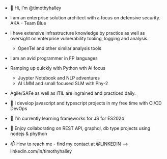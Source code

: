 - 👋 Hi, I’m @timothyhalley

- I am an enterprise solution architect with a focus on defensive security. AKA - Team Blue
- I have extensive infrastructure knowledge by practice as well as oversight on enterprise vulnerability tooling, logging and analysis.
  - OpenTel and other similar analysis tools 
- I am an avid programmer in FP languages
- Ramping up quickly with Python wth AI focus
  - Juypter Notebook and NLP adventures
  - AI LMM and small focused SLM with Phy-2
- Agile/SAFe as well as ITIL are ingrained and practiced daily. 
- 👀 I develop javascript and typescript projects in my free time with CI/CD DevOps
- 🌱 I’m currently learning frameworks for JS for ES2024
- 💞️ Enjoy collaborating on REST API, graphql, db type projects using nodejs & phython
- 📫 How to reach me - find my contact at @LINKEDIN --> linkedin.com/in/timothyhalley

<!---
timothyhalley/timothyhalley is a ✨ special ✨ repository because its `README.md` (this file) appears on your GitHub profile.
You can click the Preview link to take a look at your changes.
--->
